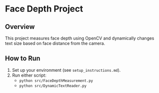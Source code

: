 # Face Depth Project

## Overview
This project measures face depth using OpenCV and dynamically changes text size based on face distance from the camera.

## How to Run

1. Set up your environment (see `setup_instructions.md`).
2. Run either script:
   - `python src/FaceDepthMeasurement.py`
   - `python src/DynamicTextReader.py`
